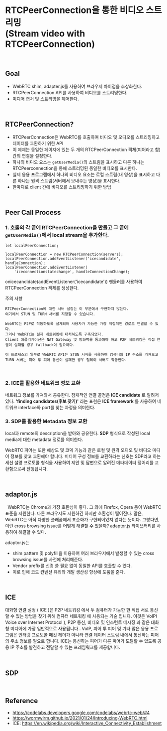 # RTCPeerConnection을 통한 비디오 스트리밍<br>(Stream video with RTCPeerConnection)

<br>

## Goal

* WebRTC shim, adapter.js를 사용하여 브라우저 차이점을 추상화한다.
* RTCPeerConnection API를 사용하여 비디오를 스트리밍한다.
* 미디어 캡처 및 스트리밍을 제어한다.

<br>

## RTCPeerConnection?

* RTCPeerConnection은 WebRTC를 호출하여 비디오 및 오디오를 스트리밍하고 데이터를 교환하기 위한 API
* 이 예제는 동일한 페이지에 있는 두 개의 RTCPeerConnection 객체(피어라고 함) 간의 연결을 설정한다.
* 하나의 비디오 요소는 ```getUserMedia()```의 스트림을 표시하고 다른 하나는 RTCPeerconnection을 통해 스트리밍된 동일한 비디오를 표시한다.
* 실제 응용 프로그램에서 하나의 비디오 요소는 로컬 스트림(내 영상)을 표시하고 다른 하나는 원격 스트림(서버에서 보내주는 영상)을 표시한다.
* 한마디로 client 간에 비디오를 스트리밍하기 위한 방법

<br>

## Peer Call Process
### 1. 호출의 각 끝에 RTCPeerConnection을 만들고 그 끝에 ```getUserMedia()```에서 local stream을 추가한다.
```
let localPeerConnection;

localPeerConnection = new RTCPeerConnection(servers);
localPeerConnection.addEventListener('icecandidate', handleConnection);
localPeerConnection.addEventListener(
    'iceconnectionstatechange', handleConnectionChange);
```
onicecandidate(addEventListener('icecandidate')) 핸들러를 사용하여 RTCPeerConnection 객체를 생성한다.

주의 사항
```
RTCPeerConnection에 대한 서버 설정는 이 부분에서 구현하지 않는다. 
여기에서 STUN 및 TURN 서버를 지정할 수 있습니다.

WebRTC는 P2P로 작동하도록 설계되어 사용자가 가능한 가장 직접적인 경로로 연결할 수 있다.
그러나 WebRTC는 실제 네트워킹에 대처하도록 구축되었다. 
Client 애플리케이션은 NAT Gateway 및 방화벽을 통과해야 하고 P2P 네트워킹은 직접 연결이 실패할 경우 fallback이 필요하다.

이 프로세스의 일부로 WebRTC API는 STUN 서버를 사용하여 컴퓨터의 IP 주소를 가져오고 TURN 서버는 피어 투 피어 통신이 실패한 경우 릴레이 서버로 작동한다.
```

<br>

### 2. ICE를 활용한 네트워크 정보 교환
네트워크 정보를 가져와서 공유한다. 잠재적인 연결 끝점은 __ICE candidate__ 로 알려저 있다.
__'finding candidates(후보 찾기)'__ 라는 표현은 __ICE framework__ 를 사용하여 네트워크 interface와 port를 찾는 과정을 의미한다.

### 3. SDP를 활용한 Metadata 정보 교환
local과 remote의 description을 받아와 공유한다. __SDP__ 형식으로 작성된 local media에 대한 metadata 정로를 의미한다.

WebRTC 피어는 또한 해상도 및 코덱 기능과 같은 로컬 및 원격 오디오 및 비디오 미디어 정보를 찾고 교환해야 합니다. 미디어 구성 정보를 교환하라는 신호는 SDP라고 하는 세션 설명 프로토콜 형식을 사용하여 제안 및 답변으로 알려진 메타데이터 덩어리를 교환함으로써 진행됩니다.



<br>

## adaptor.js

&nbsp;&nbsp;WebRTC는 Chrome과 가장 호환성이 좋다. 그 외에 Firefox, Opera 등이 WebRTC 표준을 지원한다. 다른 브라우저도 지원하긴 하지만 호환성이 떨어진다.  말은, WebRTC는 아직 다양한 플래폼에서 표준화가 구현되어있지 않다는 뜻이다. 그렇다면, 이런 cross browsing issue를 어떻게 해결할 수 있을까? adaptor.js 라이브러리를 사용하여 해결할 수 있다. 

adaptor.js는
* shim pattern 및 polyfill을 이용하여 여러 브라우저에서 발생할 수 있는 cross browsing issue를 사전에 처리해준다.
* Vendor prefix를 신경 쓸 필요 없이 동일한 API를 호출할 수 있다.
* 이로 인해 코드 컨벤션 유리와 개발 생산성 향상에 도움을 준다.


<br>

## ICE
대화형 연결 설정 ( ICE )은 P2P 네트워킹 에서 두 컴퓨터가 가능한 한 직접 서로 통신할 수 있는 방법을 찾기 위해 컴퓨터 네트워킹 에 사용되는 기술 입니다. 이것은 VoIP( Voice over Internet Protocol ), P2P 통신, 비디오 및 인스턴트 메시징 과 같은 대화형 미디어에 가장 일반적으로 사용됩니다 .
VoIP, 피어 투 피어 및 기타 많은 응용 프로그램은 인터넷 프로토콜 패킷 헤더가 아니라 연결 데이터 스트림 내에서 통신하는 피어의 주소 정보를 필요로 합니다.
ICE는 통신하는 피어가 다른 피어가 도달할 수 있도록 공용 IP 주소를 발견하고 전달할 수 있는 프레임워크를 제공합니다.


<br>

## SDP

<br>

## Reference

* https://codelabs.developers.google.com/codelabs/webrtc-web/#4
* https://wormwlrm.github.io/2021/01/24/Introducing-WebRTC.html
* ICE: https://en.wikipedia.org/wiki/Interactive_Connectivity_Establishment
